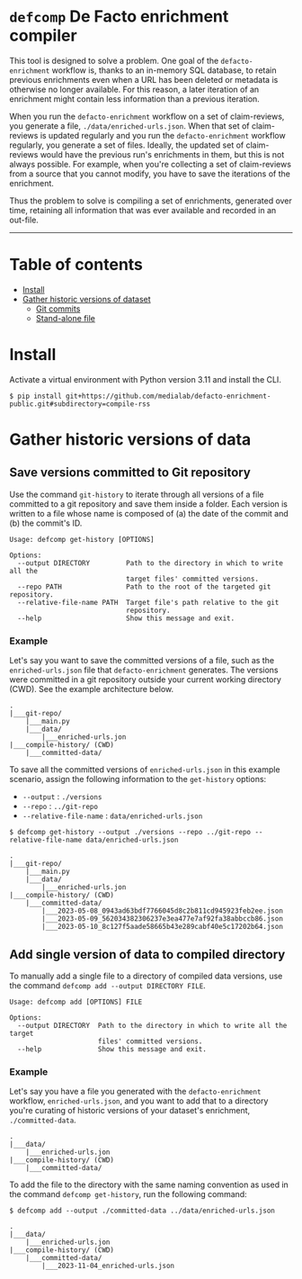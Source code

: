 # `defcomp` De Facto enrichment compiler

This tool is designed to solve a problem. One goal of the `defacto-enrichment` workflow is, thanks to an in-memory SQL database, to retain previous enrichments even when a URL has been deleted or metadata is otherwise no longer available. For this reason, a later iteration of an enrichment might contain less information than a previous iteration.

When you run the `defacto-enrichment` workflow on a set of claim-reviews, you generate a file, `./data/enriched-urls.json`. When that set of claim-reviews is updated regularly and you run the `defacto-enrichment` workflow regularly, you generate a set of files. Ideally, the updated set of claim-reviews would have the previous run's enrichments in them, but this is not always possible. For example, when you're collecting a set of claim-reviews from a source that you cannot modify, you have to save the iterations of the enrichment.

Thus the problem to solve is compiling a set of enrichments, generated over time, retaining all information that was ever available and recorded in an out-file.

---

# Table of contents

- [Install](#install)
- [Gather historic versions of dataset](#gather-historic-versions-of-data)
  - [Git commits](#save-versions-committed-to-git-repository)
  - [Stand-alone file](#add-single-version-of-data-to-compiled-directory)

# Install

Activate a virtual environment with Python version 3.11 and install the CLI.

```console
$ pip install git+https://github.com/medialab/defacto-enrichment-public.git#subdirectory=compile-rss
```

# Gather historic versions of data

## Save versions committed to Git repository

Use the command `git-history` to iterate through all versions of a file committed to a git repository and save them inside a folder. Each version is written to a file whose name is composed of (a) the date of the commit and (b) the commit's ID.

```console
Usage: defcomp get-history [OPTIONS]

Options:
  --output DIRECTORY         Path to the directory in which to write all the
                             target files' committed versions.
  --repo PATH                Path to the root of the targeted git repository.
  --relative-file-name PATH  Target file's path relative to the git
                             repository.
  --help                     Show this message and exit.
```

### Example

Let's say you want to save the committed versions of a file, such as the `enriched-urls.json` file that `defacto-enrichment` generates. The versions were committed in a git repository outside your current working directory (CWD). See the example architecture below.

```console
.
|___git-repo/
    |___main.py
    |___data/
        |___enriched-urls.jon
|___compile-history/ (CWD)
    |___committed-data/
```

To save all the committed versions of `enriched-urls.json` in this example scenario, assign the following information to the `get-history` options:

- `--output` : `./versions`
- `--repo` : `../git-repo`
- `--relative-file-name` : `data/enriched-urls.json`

```console
$ defcomp get-history --output ./versions --repo ../git-repo --relative-file-name data/enriched-urls.json
```

```console
.
|___git-repo/
    |___main.py
    |___data/
        |___enriched-urls.jon
|___compile-history/ (CWD)
    |___committed-data/
        |___2023-05-08_0943ad63bdf7766045d8c2b811cd945923feb2ee.json
        |___2023-05-09_562034382306237e3ea477e7af92fa38abbccb86.json
        |___2023-05-10_8c127f5aade58665b43e289cabf40e5c17202b64.json
```

## Add single version of data to compiled directory

To manually add a single file to a directory of compiled data versions, use the command `defcomp add --output DIRECTORY FILE`.

```console
Usage: defcomp add [OPTIONS] FILE

Options:
  --output DIRECTORY  Path to the directory in which to write all the target
                      files' committed versions.
  --help              Show this message and exit.
```

### Example

Let's say you have a file you generated with the `defacto-enrichment` workflow, `enriched-urls.json`, and you want to add that to a directory you're curating of historic versions of your dataset's enrichment, `./committed-data`.

```console
.
|___data/
    |___enriched-urls.jon
|___compile-history/ (CWD)
    |___committed-data/
```

To add the file to the directory with the same naming convention as used in the command `defcomp get-history`, run the following command:

```console
$ defcomp add --output ./committed-data ../data/enriched-urls.json
```

```console
.
|___data/
    |___enriched-urls.jon
|___compile-history/ (CWD)
    |___committed-data/
        |___2023-11-04_enriched-urls.json
```
